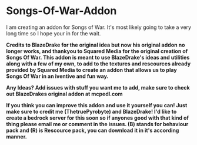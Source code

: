 # Songs-Of-War-Addon
I am creating an addon for Songs of War. It's most likely going to take a very long time so I hope your in for the wait.

<b>
Credits to BlazeDrake for the original idea but now his original addon no longer works, and thankyou to Squared Media for the original creation of Songs Of War. This addon is meant to use BlazeDrake's ideas and utilities along with a few of my own, to add to the textures and rescources already provided by Squared Media to create an addon that allows us to play Songs Of War in an iventive and fun way. 

  Any Ideas? Add issues with stuff you want me to add, make sure to check out BlazeDrakes original addon at mcpedl.com 

  If you think you can improve this addon and use it yourself you can! Just make sure to credit me (ThetruePyrobyte) and BlazeDrake! I'd like to create a bedrock server for this soon so if anyones good with that kind of thing please email me or comment in the issues. (B) stands for behaviour pack and (R) is Rescource pack, you can download it in it's according manner.
</b>
